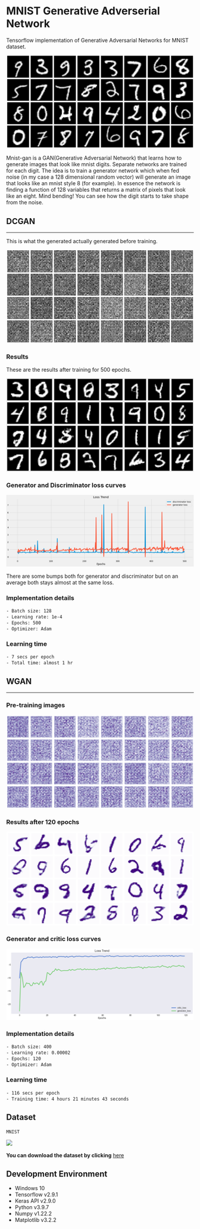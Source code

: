 # MNIST Generative Adverserial Network

Tensorflow implementation of Generative Adversarial Networks for MNIST dataset.

![](DCGAN\animation.gif)

Mnist-gan is a GAN(Generative Adversarial Network) that learns how to generate images that look like mnist digits. Separate networks are trained for each digit. The idea is to train a generator network which when fed noise (in my case a 128 dimensional random vector) will generate an image that looks like an mnist style 8 (for example). In essence the network is finding a function of 128 variables that returns a matrix of pixels that look like an eight. Mind bending! You can see how the digit starts to take shape from the noise.

## DCGAN
---
This is what the generated actually generated before training.

![](DCGAN\noise.png)

### Results

These are the results after training for 500 epochs.

![](DCGAN/DCGAN%20generated-1.png)

### Generator and Discriminator loss curves

![](DCGAN\plot.png)

There are some bumps both for generator and discriminator but on an average both stays almost at the same loss.

### Implementation details

    - Batch size: 128
    - Learning rate: 1e-4
    - Epochs: 500
    - Optimizer: Adam

### Learning time

    - 7 secs per epoch
    - Total time: almost 1 hr

## WGAN
---
### Pre-training images

![](WGAN/noise.gif)

### Results after 120 epochs

![](WGAN/wgan-generated.gif)

### Generator and critic loss curves

![](WGAN/loss_trend.png)

### Implementation details

    - Batch size: 400
    - Learning rate: 0.00002
    - Epochs: 120
    - Optimizer: Adam

### Learning time

    - 116 secs per epoch
    - Training time: 4 hours 21 minutes 43 seconds


## Dataset

    MNIST

![](mnist.png)

**You can download the dataset by clicking** [here](http://yann.lecun.com/exdb/mnist/)

## Development Environment

- Windows 10
- Tensorflow v2.9.1
- Keras API v2.9.0
- Python v3.9.7
- Numpy v1.22.2
- Matplotlib v3.2.2